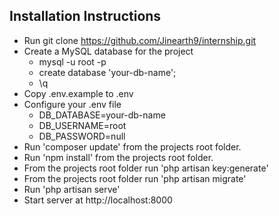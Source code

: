 ## Installation Instructions

- Run git clone https://github.com/Jinearth9/internship.git
- Create a MySQL database for the project
    - mysql -u root -p
    - create database 'your-db-name';
    - \q
- Copy .env.example to .env
- Configure your .env file
    - DB_DATABASE=your-db-name
    - DB_USERNAME=root
    - DB_PASSWORD=null
- Run 'composer update' from the projects root folder.
- Run 'npm install' from the projects root folder.
- From the projects root folder run 'php artisan key:generate'
- From the projects root folder run 'php artisan migrate'
- Run 'php artisan serve'
- Start server at http://localhost:8000
